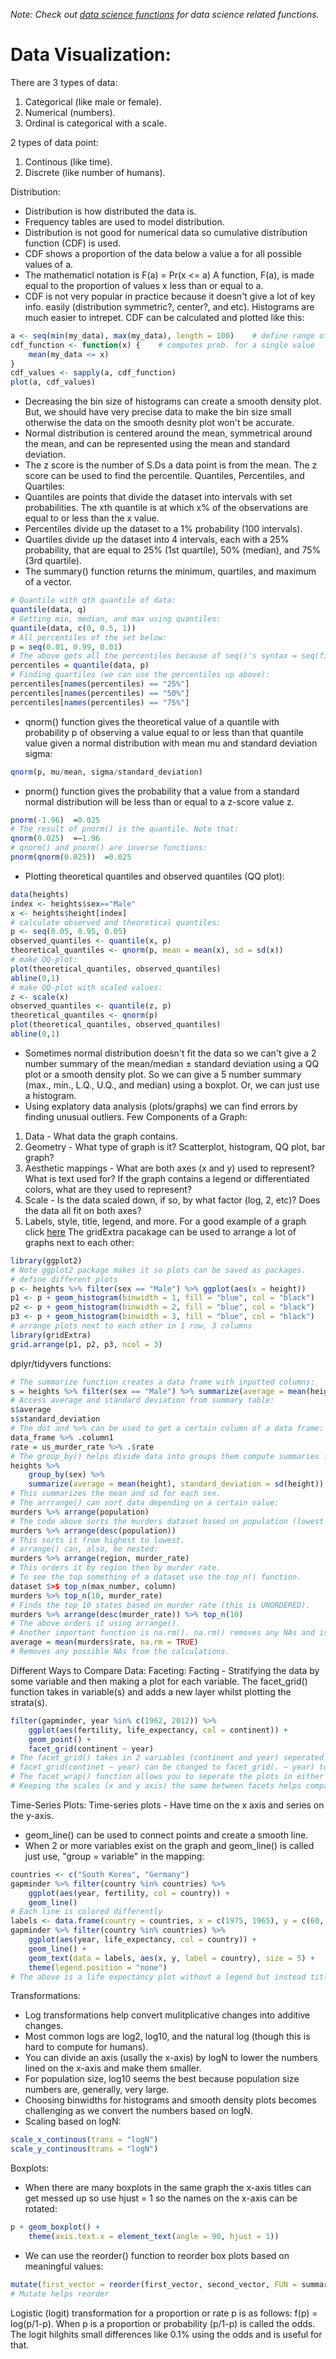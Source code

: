 *Note: Check out [data science functions](https://github.com/BOLTZZ/R/blob/master/R%20Fundamentals/R%20Basics%20&%20Syntax.md#import-data-gathering-functions) for data science related functions.*
# Data Visualization:
There are 3 types of data:
1. Categorical (like male or female).
2. Numerical (numbers).
3. Ordinal is categorical with a scale.

2 types of data point:
1. Continous (like time).
2. Discrete (like number of humans).

Distribution:
* Distribution is how distributed the data is.
* Frequency tables are used to model distribution.
* Distribution is not good for numerical data so cumulative distribution function (CDF) is used.
* CDF shows a proportion of the data below a value a for all possible values of a. 
* The mathematicl notation is F(a) = Pr(x <= a)
A function, F(a), is made equal to the proportion of values x less than or equal to a.
* CDF is not very popular in practice because it doesn't give a lot of key info. easily (distribution symmetric?, center?, and etc). Histograms are much easier to intrepet.
CDF can be calculated and plotted like this:
```r
a <- seq(min(my_data), max(my_data), length = 100)    # define range of values spanning the dataset
cdf_function <- function(x) {    # computes prob. for a single value
    mean(my_data <= x)
}
cdf_values <- sapply(a, cdf_function)
plot(a, cdf_values)
```
* Decreasing the bin size of histograms can create a smooth density plot. But, we should have very precise data to make the bin size small otherwise the data on the smooth desnity plot won't be accurate.
* Normal distribution is centered around the mean, symmetrical around the mean, and can be represented using the mean and standard deviation.
* The z score is the number of S.Ds a data point is from the mean. The z score can be used to find the percentile.
Quantiles, Percentiles, and Quartiles:
* Quantiles are points that divide the dataset into intervals with set probabilities. The xth quantile is at which x% of the observations are equal to or less than the x value.
* Percentiles divide up the dataset to a 1% probability (100 intervals).
* Quartiles divide up the dataset into 4 intervals, each with a 25% probability, that are equal to 25% (1st quartile), 50% (median), and 75% (3rd quartile). 
* The summary() function returns the minimum, quartiles, and maximum of a vector.
```r
# Quantile with qth quantile of data:
quantile(data, q)
# Getting min, median, and max using quantiles:
quantile(data, c(0, 0.5, 1))
# All percentiles of the set below:
p = seq(0.01, 0.99, 0.01)
# The above gets all the percentiles because of seq()'s syntax = seq(first_value, last_value, increment)
percentiles = quantile(data, p)
# Finding quartiles (we can use the percentiles up above):
percentiles[names(percentiles) == "25%"]
percentiles[names(percentiles) == "50%"]
percentiles[names(percentiles) == "75%"]
```
* qnorm() function gives the theoretical value of a quantile with probability p of observing a value equal to or less than that quantile value given a normal distribution with mean mu and standard deviation sigma:
```r
qnorm(p, mu/mean, sigma/standard_deviation)
```
* pnorm() function gives the probability that a value from a standard normal distribution will be less than or equal to a z-score value z.
```r
pnorm(-1.96)  ≈0.025 
# The result of pnorm() is the quantile. Note that:
qnorm(0.025)  ≈−1.96 
# qnorm() and pnorm() are inverse functions:
pnorm(qnorm(0.025))  =0.025
```
* Plotting theoretical quantiles and observed quantiles (QQ plot):
```r
data(heights)
index <- heights$sex=="Male"
x <- heights$height[index]
# calculate observed and theoretical quantiles:
p <- seq(0.05, 0.95, 0.05)
observed_quantiles <- quantile(x, p)
theoretical_quantiles <- qnorm(p, mean = mean(x), sd = sd(x))
# make QQ-plot:
plot(theoretical_quantiles, observed_quantiles)
abline(0,1)
# make QQ-plot with scaled values:
z <- scale(x)
observed_quantiles <- quantile(z, p)
theoretical_quantiles <- qnorm(p)
plot(theoretical_quantiles, observed_quantiles)
abline(0,1)
```
* Sometimes normal distribution doesn't fit the data so we can't give a 2 number summary of the mean/median ± standard deviation using a QQ plot or a smooth density plot. So we can give a 5 number summary (max., min., L.Q., U.Q., and median) using a boxplot. Or, we can just use a histogram.
* Using explatory data analysis (plots/graphs) we can find errors by finding unusual outliers.
Few Components of a Graph:
1. Data - What data the graph contains.
2. Geometry - What type of graph is it? Scatterplot, histogram, QQ plot, bar graph?
3. Aesthetic mappings - What are both axes (x and y) used to represent? What is text used for? If the graph contains a legend or differentiated colors, what are they used to represent?
4. Scale - Is the data scaled down, if so, by what factor (log, 2, etc)? Does the data all fit on both axes?
5. Labels, style, title, legend, and more.
For a good example of a graph click [here](https://github.com/BOLTZZ/R/blob/master/R%20Projects/Murders%20Graph.md)
The gridExtra pacakage can be used to arrange a lot of graphs next to each other:
```r
library(ggplot2)
# Note ggplot2 package makes it so plots can be saved as packages.
# define different plots
p <- heights %>% filter(sex == "Male") %>% ggplot(aes(x = height))
p1 <- p + geom_histogram(binwidth = 1, fill = "blue", col = "black")
p2 <- p + geom_histogram(binwidth = 2, fill = "blue", col = "black")
p3 <- p + geom_histogram(binwidth = 3, fill = "blue", col = "black")
# arrange plots next to each other in 1 row, 3 columns
library(gridExtra)
grid.arrange(p1, p2, p3, ncol = 3)
```
dplyr/tidyvers functions:
```r
# The summarize function creates a data frame with inputted columns:
s = heights %>% filter(sex == "Male") %>% summarize(average = mean(height), standard_deviation = sd(height))
# Access average and standard deviation from summary table:
s$average
s$standard_deviation
# The dot and %>% can be used to get a certain column of a data frame:
data_frame %>% .column1
rate = us_murder_rate %>% .$rate
# The group_by() helps divide data into groups them compute summaries for each group.
heights %>%
    group_by(sex) %>%
    summarize(average = mean(height), standard_deviation = sd(height))
# This summarizes the mean and sd for each sex.
# The arrrange() can sort data depending on a certain value:
murders %>% arrange(population)
# The code above sorts the murders dataset based on population (lowest to highest).
murders %>% arrange(desc(population))
# This sorts it from highest to lowest.
# arrange() can, also, be nested:
murders %>% arrange(region, murder_rate)
# This orders it by region then by murder rate.
# To see the top something of a dataset use the top_n() function.
dataset $>$ top_n(max_number, column)
murders %>% top_n(10, murder_rate)
# Finds the top 10 states based on murder rate (this is UNORDERED).
murders %>% arrange(desc(murder_rate)) %>% top_n(10)
# The above orders it using arrange().
# Another important function is na.rm(). na.rm() removes any NAs and is useful when operating on datasets with NAs
average = mean(murders$rate, na.rm = TRUE)
# Removes any possible NAs from the calculations.
```
Different Ways to Compare Data:
Faceting:
Facting - Stratifying the data by some variable and then making a plot for each variable.
The facet_grid() function takes in variable(s) and adds a new layer whilst plotting the strata(s).
```r
filter(gapminder, year %in% c(1962, 2012)) %>%
    ggplot(aes(fertility, life_expectancy, col = continent)) +
    geom_point() +
    facet_grid(continent ~ year)
# The facet_grid() takes in 2 variables (continent and year) seperated by a ~.
# facet_grid(continet ~ year) can be changed to facet_grid(. ~ year) to only see the year variable.
# The facet_wrap() function allows you to seperate the plots in either columns or rows.
# Keeping the scales (x and y axis) the same between facets helps compare.
```
Time-Series Plots:
Time-series plots - Have time on the x axis and series on the y-axis.
* geom_line() can be used to connect points and create a smooth line.
* When 2 or more variables exist on the graph and geom_line() is called just use, "group = variable" in the mapping:
```r
countries <- c("South Korea", "Germany")
gapminder %>% filter(country %in% countries) %>%
    ggplot(aes(year, fertility, col = country)) +
    geom_line()
# Each line is colored differently
labels <- data.frame(country = countries, x = c(1975, 1965), y = c(60, 72))
gapminder %>% filter(country %in% countries) %>%
    ggplot(aes(year, life_expectancy, col = country)) +
    geom_line() +
    geom_text(data = labels, aes(x, y, label = country), size = 5) +
    theme(legend.position = "none")
# The above is a life expectancy plot without a legend but instead titles over each line.
```
Transformations:
* Log transformations help convert mulitplicative changes into additive changes.
* Most common logs are log2, log10, and the natural log (though this is hard to compute for humans).
* You can divide an axis (usally the x-axis) by logN to lower the numbers lined on the x-axis and make them smaller.
* For population size, log10 seems the best because population size numbers are, generally, very large.
* Choosing binwidths for histograms and smooth density plots becomes challenging as we convert the numbers based on logN.
* Scaling based on logN:
```r
scale_x_continous(trans = "logN")
scale_y_continous(trans = "logN")
```
Boxplots:
* When there are many boxplots in the same graph the x-axis titles can get messed up so use hjust = 1 so the names on the x-axis can be rotated:
```r
p + geom_boxplot() +
    theme(axis.text.x = element_text(angle = 90, hjust = 1))
```
* We can use the reorder() function to reorder box plots based on meaningful values:
```r
mutate(first_vector = reorder(first_vector, second_vector, FUN = summarization_function))
# Mutate helps reorder
```
Logistic (logit) transformation for a proportion or rate p is as follows: f(p) = log(p/1-p). When p is a proportion or probability (p/1-p) is called the odds. The logit hilghits small differences like 0.1% using the odds and is useful for that.
